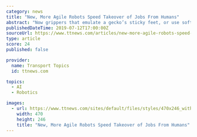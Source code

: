 ```yaml
---
category: news
title: "New, More Agile Robots Speed Takeover of Jobs From Humans"
abstract: "Now grippers that emulate a gecko’s sticky feet, or use soft polymers that expand to apply just the right amount of pressure, allow robots to take on new, more-nuanced tasks. Cameras let the devices see an object. Artificial intelligence helps them ..."
publishedDateTime: 2019-07-12T17:00:00Z
sourceUrl: https://www.ttnews.com/articles/new-more-agile-robots-speed-takeover-jobs-humans
type: article
score: 24
published: false

provider:
  name: Transport Topics
  id: ttnews.com

topics:
  - AI
  - Robotics

images:
  - url: https://www.ttnews.com/sites/default/files/styles/470x246_with_tt_orange_bar_overlay/public/images/articles/robotsmain_1.jpg?itok=MyCPN2JT
    width: 470
    height: 246
    title: "New, More Agile Robots Speed Takeover of Jobs From Humans"
---
```

